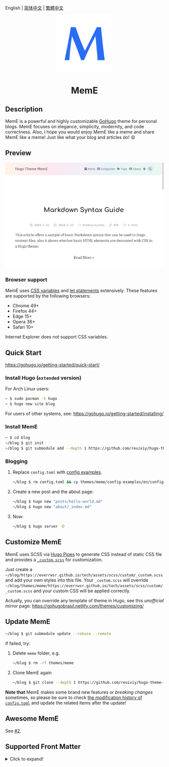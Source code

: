 English |
[简体中文](https://github.com/reuixiy/hugo-theme-meme/blob/master/README.zh-cn.md) |
[繁體中文](https://github.com/reuixiy/hugo-theme-meme/blob/master/README.zh-tw.md)

<div align="center"><img src="https://raw.githubusercontent.com/reuixiy/hugo-theme-meme/master/static/icons/apple-touch-icon.png" /></div>

# <div align="center">MemE</div>

## Description

MemE is a powerful and highly customizable [GoHugo](https://github.com/gohugoio/hugo) theme for personal blogs. MemE focuses on elegance, simplicity, modernity, and code correctness. Also, I hope you would enjoy MemE like a meme and share MemE like a meme! Just like what your blog and articles do! 😝

## Preview

[![tn.png](https://raw.githubusercontent.com/reuixiy/hugo-theme-meme/master/images/tn.png)](https://io-oi.me/hugo-theme-meme/)

### Browser support

MemE uses [CSS variables](https://developer.mozilla.org/en-US/docs/Web/CSS/Using_CSS_custom_properties) and [let statements](https://developer.mozilla.org/en-US/docs/Web/JavaScript/Reference/Statements/let) extensively. These features are supported by the following browsers:

- Chrome 49+
- Firefox 44+
- Edge 15+
- Opera 36+
- Safari 10+

Internet Explorer does not support CSS variables.

## Quick Start

https://gohugo.io/getting-started/quick-start/

### Install Hugo (`extended` version)

For Arch Linux users:

```sh
~ $ sudo pacman -S hugo
~ $ hugo new site blog
```

For users of other systems, see: https://gohugo.io/getting-started/installing/

### Install MemE

```sh
~ $ cd blog
~/blog $ git init
~/blog $ git submodule add --depth 1 https://github.com/reuixiy/hugo-theme-meme.git themes/meme
```

### Blogging

1. Replace `config.toml` with [config examples](https://github.com/reuixiy/hugo-theme-meme/blob/master/config-examples/en/config.toml).

   ```sh
   ~/blog $ rm config.toml && cp themes/meme/config-examples/en/config.toml config.toml
   ```

2. Create a new post and the about page:

   ```sh
   ~/blog $ hugo new "posts/hello-world.md"
   ~/blog $ hugo new "about/_index.md"
   ```

3. Now:

   ```sh
   ~/blog $ hugo server -D
   ```

## Customize MemE

MemE uses SCSS via [Hugo Pipes](https://gohugo.io/hugo-pipes/introduction/) to generate CSS instead of static CSS file and provides a [`_custom.scss`](https://github.com/reuixiy/hugo-theme-meme/blob/master/https://everrwsr.github.io/tech/assets/scss/custom/_custom.scss) for customization.

Just create a `~/blog/https://everrwsr.github.io/tech/assets/scss/custom/_custom.scss` and add your own styles into this file. Your `_custom.scss` will override `~/blog/themes/meme/https://everrwsr.github.io/tech/assets/scss/custom/_custom.scss` and your custom CSS will be applied correctly.

Actually, you can override any template of theme in Hugo, see this _unofficial mirror_ page: https://gohugobrasil.netlify.com/themes/customizing/

## Update MemE

```sh
~/blog $ git submodule update --rebase --remote
```

If failed, try:

1. Delete `meme` folder, e.g.

   ```sh
   ~/blog $ rm -rf themes/meme
   ```

2. Clone MemE again

   ```sh
   ~/blog $ git clone --depth 1 https://github.com/reuixiy/hugo-theme-meme.git themes/meme
   ```

**Note that** MemE makes some brand new features or _breaking changes_ sometimes, so please be sure to check [the modification history of `config.toml`](https://github.com/reuixiy/hugo-theme-meme/commits/master/config-examples) and update the related items after the update!

## Awesome MemE

See [#2](https://github.com/reuixiy/hugo-theme-meme/issues/2).

## Supported Front Matter

<details>
  <summary>Click to expand!</summary>

  | Name                                        | Description                                                                                              | Notes                                                                        |
  | ------------------------------------------- | -------------------------------------------------------------------------------------------------------- | ---------------------------------------------------------------------------- |
  | title                                       | \*                                                                                                       | string                                                                       |
  | linkTitle                                   | \*                                                                                                       | string                                                                       |
  | subtitle                                    | displayed below the title                                                                                | string, Markdown supported                                                   |
  | date                                        | \*                                                                                                       | string                                                                       |
  | lastmod                                     | \*                                                                                                       | string                                                                       |
  | publishDate                                 | \*                                                                                                       | string                                                                       |
  | expiryDate                                  | \*                                                                                                       | string                                                                       |
  | `<taxonomies>` eg: categories, tags, series | \*                                                                                                       | array                                                                        |
  | description                                 | \*                                                                                                       | string, Markdown supported                                                   |
  | summary                                     | \*                                                                                                       | string, Markdown supported                                                   |
  | images                                      | \*                                                                                                       | array                                                                        |
  | slug                                        | \*                                                                                                       | string                                                                       |
  | url                                         | \*                                                                                                       | string                                                                       |
  | draft                                       | \*                                                                                                       | boolean                                                                      |
  | isCJKLanguage                               | \*                                                                                                       | boolean                                                                      |
  | weight                                      | \*                                                                                                       | integer                                                                      |
  | type                                        | \*                                                                                                       | string, if equal to "poetry", will use a special layout for it               |
  | layout                                      | \*                                                                                                       | string                                                                       |
  | outputs                                     | \*                                                                                                       | array                                                                        |
  | aliases                                     | \*                                                                                                       | array                                                                        |
  | markup                                      | \*                                                                                                       | string                                                                       |
  | meta                                        | set `false` to disable post-meta                                                                         | boolean                                                                      |
  | toc                                         | display TOC                                                                                              | boolean, override `enableTOC` in `config.toml`                               |
  | tocNum                                      | display TOC number                                                                                       | boolean, override `displayTOCNum` in `config.toml`                           |
  | anchor                                      | enable headings anchor                                                                                   | boolean, override `enableHeadingsAnchor` in `config.toml`                    |
  | displayCopyright                            | display post-copyright                                                                                   | boolean, override `displayPostCopyright` in `config.toml`                    |
  | badge                                       | display updated-badge                                                                                    | boolean, override `displayUpdatedBadge` in `config.toml`                     |
  | gitinfo                                     | display post-gitinfo                                                                                     | boolean, override `displayPostGitInfo` in `config.toml`                      |
  | share                                       | display post-share                                                                                       | boolean, override `displayPostShare` in `config.toml`                        |
  | related                                     | display related-posts                                                                                    | boolean, override `displayRelatedPosts` in `config.toml`                     |
  | katex                                       | add KaTeX support                                                                                        | boolean, override `enableKaTeX` in `config.toml`                             |
  | mathjax                                     | add MathJax support                                                                                      | boolean, override `enableMathJax` in `config.toml`                           |
  | mermaid                                     | add Mermaid support                                                                                      | boolean, override `enableMermaid` in `config.toml`                           |
  | comments                                    | set `false` to disable comments in mainSections or set `true` to enable comments in non-mainSections     | boolean                                                                      |
  | smallCaps                                   | small caps?                                                                                              | boolean, override `enableSmallCaps` in `config.toml`                         |
  | dropCap                                     | drop cap?                                                                                                | boolean, override `enableDropCap` in `config.toml`                           |
  | dropCapAfterHr                              | drop cap after every horizontal rule tag?                                                                | boolean, override `enableDropCapAfterHr` in `config.toml`                    |
  | deleteHrBeforeDropCap                       | delete horizontal rule tag before drop cap?                                                              | boolean, override `deleteHrBeforeDropCap` in `config.toml`                   |
  | indent                                      | indent instead of margin?                                                                                | boolean, override `paragraphStyle` in `config.toml`                          |
  | indentFirstParagraph                        | indent the first paragraph?                                                                              | boolean, override `indentFirstParagraph` in `config.toml`                    |
  | align                                       | normal, justify, center                                                                                  | string, if equal to "normal", will override `enableJustify` in `config.toml` |
  | original                                    | original? You can add the following 8 terms if you set `false`. The `author` is required, other optional | boolean, override `original` in `config.toml`                                |
  | author                                      | author of original post                                                                                  | string                                                                       |
  | link                                        | link of original post                                                                                    | string, URL                                                                  |
  | copyright                                   | license of the post                                                                                      | string, Markdown supported                                                   |
  | website                                     | author’s website                                                                                         | string                                                                       |
  | email                                       | author’s email                                                                                           | string                                                                       |
  | motto                                       | author’s description                                                                                     | string                                                                       |
  | avatar                                      | author’s avatar                                                                                          | string, URL                                                                  |
  | twitter                                     | author’s twitter id                                                                                      | string                                                                       |
  | disqus_url                                  | \*                                                                                                       | string, if not set, will use `Permalink` as default                          |
  | disqus_identifier                           | \*                                                                                                       | string, if not set, will use `RelPermalink` as default                       |
  | disqus_title                                | \*                                                                                                       | string, if not set, will use `Title` as default                              |

  \*: see https://gohugo.io/content-management/front-matter/  
      and https://gohugo.io/templates/internal/#configure-disqus
</details>
